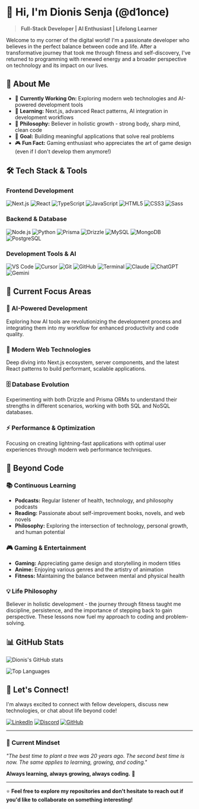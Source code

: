 # 👋 Hi, I'm Dionis Senja (@d1once)

> **Full-Stack Developer | AI Enthusiast | Lifelong Learner**

Welcome to my corner of the digital world! I'm a passionate developer who believes in the perfect balance between code and life. After a transformative journey that took me through fitness and self-discovery, I've returned to programming with renewed energy and a broader perspective on technology and its impact on our lives.

## 🚀 About Me

- 🔭 **Currently Working On:** Exploring modern web technologies and AI-powered development tools
- 🌱 **Learning:** Next.js, advanced React patterns, AI integration in development workflows
- 💪 **Philosophy:** Believer in holistic growth - strong body, sharp mind, clean code
- 🎯 **Goal:** Building meaningful applications that solve real problems
- 🎮 **Fun Fact:** Gaming enthusiast who appreciates the art of game design (even if I don't develop them anymore!)

## 🛠️ Tech Stack & Tools

### **Frontend Development**
![Next.js](https://img.shields.io/badge/Next.js-000000?style=for-the-badge&logo=next.js&logoColor=white)
![React](https://img.shields.io/badge/React-20232A?style=for-the-badge&logo=react&logoColor=61DAFB)
![TypeScript](https://img.shields.io/badge/TypeScript-007ACC?style=for-the-badge&logo=typescript&logoColor=white)
![JavaScript](https://img.shields.io/badge/JavaScript-F7DF1E?style=for-the-badge&logo=javascript&logoColor=black)
![HTML5](https://img.shields.io/badge/HTML5-E34F26?style=for-the-badge&logo=html5&logoColor=white)
![CSS3](https://img.shields.io/badge/CSS3-1572B6?style=for-the-badge&logo=css3&logoColor=white)
![Sass](https://img.shields.io/badge/Sass-CC6699?style=for-the-badge&logo=sass&logoColor=white)

### **Backend & Database**
![Node.js](https://img.shields.io/badge/Node.js-43853D?style=for-the-badge&logo=node.js&logoColor=white)
![Python](https://img.shields.io/badge/Python-3776AB?style=for-the-badge&logo=python&logoColor=white)
![Prisma](https://img.shields.io/badge/Prisma-3982CE?style=for-the-badge&logo=Prisma&logoColor=white)
![Drizzle](https://img.shields.io/badge/Drizzle-C5F74F?style=for-the-badge&logo=drizzle&logoColor=black)
![MySQL](https://img.shields.io/badge/MySQL-00000F?style=for-the-badge&logo=mysql&logoColor=white)
![MongoDB](https://img.shields.io/badge/MongoDB-4EA94B?style=for-the-badge&logo=mongodb&logoColor=white)
![PostgreSQL](https://img.shields.io/badge/PostgreSQL-316192?style=for-the-badge&logo=postgresql&logoColor=white)

### **Development Tools & AI**
![VS Code](https://img.shields.io/badge/Visual_Studio_Code-0078D4?style=for-the-badge&logo=visual%20studio%20code&logoColor=white)
![Cursor](https://img.shields.io/badge/Cursor-000000?style=for-the-badge&logo=cursor&logoColor=white)
![Git](https://img.shields.io/badge/Git-F05032?style=for-the-badge&logo=git&logoColor=white)
![GitHub](https://img.shields.io/badge/GitHub-100000?style=for-the-badge&logo=github&logoColor=white)
![Terminal](https://img.shields.io/badge/Terminal-4D4D4D?style=for-the-badge&logo=windows%20terminal&logoColor=white)
![Claude](https://img.shields.io/badge/Claude-FF6B35?style=for-the-badge&logo=anthropic&logoColor=white)
![ChatGPT](https://img.shields.io/badge/ChatGPT-74aa9c?style=for-the-badge&logo=openai&logoColor=white)
![Gemini](https://img.shields.io/badge/Gemini-4285F4?style=for-the-badge&logo=google&logoColor=white)

## 🎯 Current Focus Areas

### **🤖 AI-Powered Development**
Exploring how AI tools are revolutionizing the development process and integrating them into my workflow for enhanced productivity and code quality.

### **🚀 Modern Web Technologies**
Deep diving into Next.js ecosystem, server components, and the latest React patterns to build performant, scalable applications.

### **🗄️ Database Evolution**
Experimenting with both Drizzle and Prisma ORMs to understand their strengths in different scenarios, working with both SQL and NoSQL databases.

### **⚡ Performance & Optimization**
Focusing on creating lightning-fast applications with optimal user experiences through modern web performance techniques.

## 🌟 Beyond Code

### **📚 Continuous Learning**
- **Podcasts:** Regular listener of health, technology, and philosophy podcasts
- **Reading:** Passionate about self-improvement books, novels, and web novels
- **Philosophy:** Exploring the intersection of technology, personal growth, and human potential

### **🎮 Gaming & Entertainment**
- **Gaming:** Appreciating game design and storytelling in modern titles
- **Anime:** Enjoying various genres and the artistry of animation
- **Fitness:** Maintaining the balance between mental and physical health

### **💡 Life Philosophy**
Believer in holistic development - the journey through fitness taught me discipline, persistence, and the importance of stepping back to gain perspective. These lessons now fuel my approach to coding and problem-solving.

## 📊 GitHub Stats

![Dionis's GitHub stats](https://github-readme-stats.vercel.app/api?username=d1once&show_icons=true&theme=radical)

![Top Languages](https://github-readme-stats.vercel.app/api/top-langs/?username=d1once&layout=compact&theme=radical)

## 🤝 Let's Connect!

I'm always excited to connect with fellow developers, discuss new technologies, or chat about life beyond code!

[![LinkedIn](https://img.shields.io/badge/LinkedIn-0077B5?style=for-the-badge&logo=linkedin&logoColor=white)](https://www.linkedin.com/in/dionis-senja-695492204/)
[![Discord](https://img.shields.io/badge/Discord-7289DA?style=for-the-badge&logo=discord&logoColor=white)](https://discord.com/users/@_dioncE#3879)
[![GitHub](https://img.shields.io/badge/GitHub-100000?style=for-the-badge&logo=github&logoColor=white)](https://github.com/d1once)

---

### 💭 Current Mindset

*"The best time to plant a tree was 20 years ago. The second best time is now. The same applies to learning, growing, and coding."*

**Always learning, always growing, always coding.** 🚀

---

⭐ **Feel free to explore my repositories and don't hesitate to reach out if you'd like to collaborate on something interesting!**
